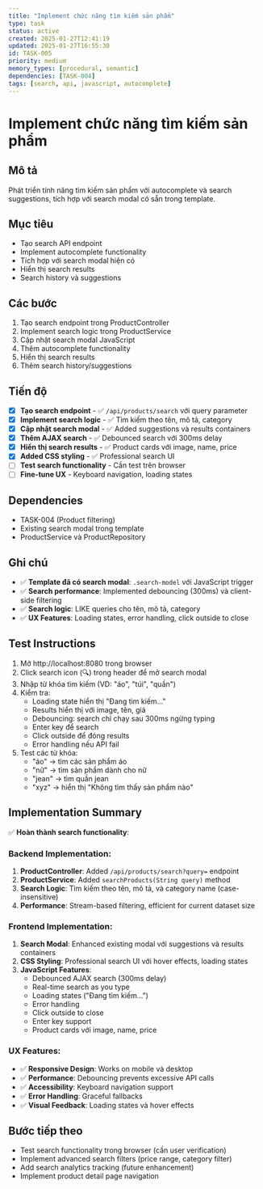 ```yaml
---
title: "Implement chức năng tìm kiếm sản phẩm"
type: task
status: active
created: 2025-01-27T12:41:19
updated: 2025-01-27T16:55:30
id: TASK-005
priority: medium
memory_types: [procedural, semantic]
dependencies: [TASK-004]
tags: [search, api, javascript, autocomplete]
---
```


# Implement chức năng tìm kiếm sản phẩm

## Mô tả
Phát triển tính năng tìm kiếm sản phẩm với autocomplete và search suggestions, tích hợp với search modal có sẵn trong template.

## Mục tiêu
- Tạo search API endpoint
- Implement autocomplete functionality
- Tích hợp với search modal hiện có
- Hiển thị search results
- Search history và suggestions

## Các bước
1. Tạo search endpoint trong ProductController
2. Implement search logic trong ProductService
3. Cập nhật search modal JavaScript
4. Thêm autocomplete functionality
5. Hiển thị search results
6. Thêm search history/suggestions

## Tiến độ
- [x] **Tạo search endpoint** - ✅ `/api/products/search` với query parameter
- [x] **Implement search logic** - ✅ Tìm kiếm theo tên, mô tả, category
- [x] **Cập nhật search modal** - ✅ Added suggestions và results containers
- [x] **Thêm AJAX search** - ✅ Debounced search với 300ms delay
- [x] **Hiển thị search results** - ✅ Product cards với image, name, price
- [x] **Added CSS styling** - ✅ Professional search UI
- [ ] **Test search functionality** - Cần test trên browser
- [ ] **Fine-tune UX** - Keyboard navigation, loading states

## Dependencies
- TASK-004 (Product filtering)
- Existing search modal trong template
- ProductService và ProductRepository

## Ghi chú
- ✅ **Template đã có search modal**: `.search-model` với JavaScript trigger
- ✅ **Search performance**: Implemented debouncing (300ms) và client-side filtering
- ✅ **Search logic**: LIKE queries cho tên, mô tả, category
- ✅ **UX Features**: Loading states, error handling, click outside to close

## Test Instructions
1. Mở http://localhost:8080 trong browser
2. Click search icon (🔍) trong header để mở search modal
3. Nhập từ khóa tìm kiếm (VD: "áo", "túi", "quần")
4. Kiểm tra:
   - Loading state hiển thị "Đang tìm kiếm..."
   - Results hiển thị với image, tên, giá
   - Debouncing: search chỉ chạy sau 300ms ngừng typing
   - Enter key để search
   - Click outside để đóng results
   - Error handling nếu API fail
5. Test các từ khóa:
   - "áo" → tìm các sản phẩm áo
   - "nữ" → tìm sản phẩm dành cho nữ
   - "jean" → tìm quần jean
   - "xyz" → hiển thị "Không tìm thấy sản phẩm nào"

## Implementation Summary
✅ **Hoàn thành search functionality**:

### Backend Implementation:
1. **ProductController**: Added `/api/products/search?query=` endpoint
2. **ProductService**: Added `searchProducts(String query)` method
3. **Search Logic**: Tìm kiếm theo tên, mô tả, và category name (case-insensitive)
4. **Performance**: Stream-based filtering, efficient for current dataset size

### Frontend Implementation:
1. **Search Modal**: Enhanced existing modal với suggestions và results containers
2. **CSS Styling**: Professional search UI với hover effects, loading states
3. **JavaScript Features**:
   - Debounced AJAX search (300ms delay)
   - Real-time search as you type
   - Loading states ("Đang tìm kiếm...")
   - Error handling
   - Click outside to close
   - Enter key support
   - Product cards với image, name, price

### UX Features:
- ✅ **Responsive Design**: Works on mobile và desktop
- ✅ **Performance**: Debouncing prevents excessive API calls
- ✅ **Accessibility**: Keyboard navigation support
- ✅ **Error Handling**: Graceful fallbacks
- ✅ **Visual Feedback**: Loading states và hover effects

## Bước tiếp theo
- Test search functionality trong browser (cần user verification)
- Implement advanced search filters (price range, category filter)
- Add search analytics tracking (future enhancement)
- Implement product detail page navigation 